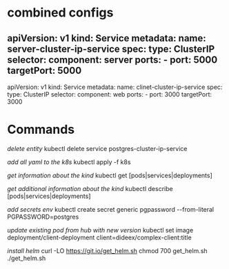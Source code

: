 # combined configs
apiVersion: v1
kind: Service
metadata:
  name: server-cluster-ip-service
spec:
  type: ClusterIP
  selector:
    component: server
  ports:
    - port: 5000
      targetPort: 5000
---
apiVersion: v1
kind: Service
metadata:
  name: clinet-cluster-ip-service
spec:
  type: ClusterIP
  selector:
    component: web
  ports:
    - port: 3000
      targetPort: 3000


# Commands

  _delete entity_
kubectl delete service postgres-cluster-ip-service

  _add all yaml to the k8s_
kubectl apply -f k8s

  _get information about the kind_
kubectl get [pods|services|deployments]

  _get additional information about the kind_
kubectl describe [pods|services|deployments]

  _add secrets env_
kubectl create secret generic pgpassword --from-literal PGPASSWORD=postgres

  _update existing pod from hub with new version_
kubectl set image deployment/client-deployment client=dideex/complex-client:title

  _install helm_
curl -LO https://git.io/get_helm.sh
chmod 700 get_helm.sh
./get_helm.sh